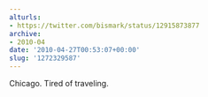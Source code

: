 ```yaml
---
alturls:
- https://twitter.com/bismark/status/12915873877
archive:
- 2010-04
date: '2010-04-27T00:53:07+00:00'
slug: '1272329587'
---
```


Chicago. Tired of traveling.

